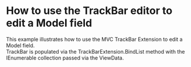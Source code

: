 # How to use the TrackBar editor to edit a Model field


<p>This example illustrates how to use the MVC TrackBar Extension to edit a Model field.<br />
TrackBar is populated via the TrackBarExtension.BindList method with the IEnumerable collection passed via the ViewData.</p>

<br/>


